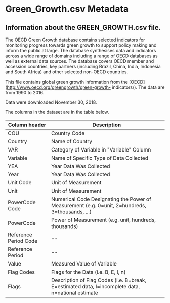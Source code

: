 # Green_Growth.csv Metadata

## Information about the GREEN_GROWTH.csv file.

The OECD Green Growth database contains selected indicators for monitoring progress towards green growth to support policy 
making and inform the public at large. The database synthesises data and indicators across a wide range of domains including a 
range of OECD databases as well as external data sources. The database covers OECD member and accession countries, key 
partners (including Brazil, China, India, Indonesia and South Africa) and other selected non-OECD countries.

This file contains global green growth information from the [OECD](http://www.oecd.org/greengrowth/green-growth-
indicators/). The data are from 1990 to 2016.


Data were downloaded November 30, 2018.


The columns in the dataset are in the table below.

Column header | Description
--------------|------------
COU | Country Code
Country | Name of Country
VAR | Category of Variable in "Variable" Column
Variable | Name of Specific Type of Data Collected
YEA | Year Data Was Collected
Year | Year Data Was Collected
Unit Code | Unit of Measurement
Unit | Unit of Measurement
PowerCode Code | Numerical Code Designating the Power of Measurement (e.g. 0=unit, 2=hundreds, 3=thousands, ...)
PowerCode | Power of Measurement (e.g. unit, hundreds, thousands)
Reference Period Code | --
Reference Period | --
Value | Measured Value of Variable
Flag Codes | Flags for the Data (i.e. B, E, I, n)
Flags | Description of Flag Codes (i.e. B=break, E=estimated data, I=incomplete data, n=national estimate
